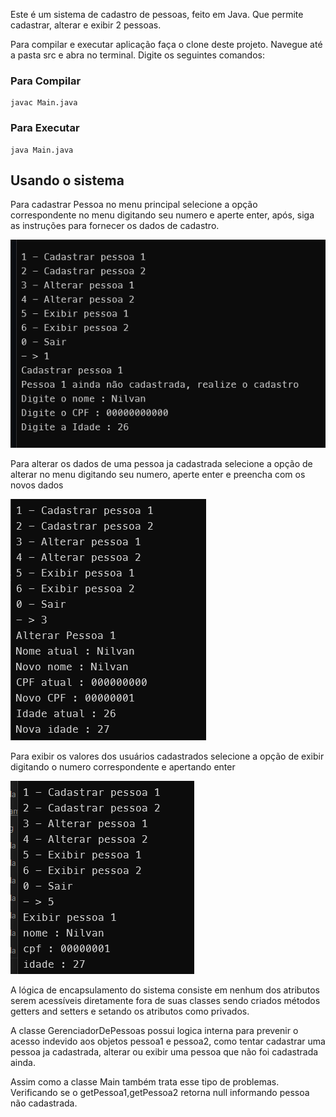 Este é um sistema de cadastro de pessoas, feito em Java. Que permite cadastrar, alterar e exibir 2 pessoas.

Para compilar e executar aplicação faça o clone deste projeto.
Navegue até a pasta src e abra no terminal.
Digite os seguintes comandos:
### Para Compilar
```
javac Main.java
```
### Para Executar
```
java Main.java
```

## Usando o sistema

Para cadastrar Pessoa no menu principal selecione a opção correspondente no menu digitando seu numero e aperte enter, após, siga as instruções para fornecer os dados de cadastro.

![alt text](image-3.png)

Para alterar os dados de uma pessoa ja cadastrada selecione a opção de alterar no menu digitando seu numero, aperte enter e preencha com os novos dados

![alt text](image-1.png)

Para exibir os valores dos usuários cadastrados selecione a opção de exibir digitando o numero correspondente e apertando enter

![alt text](image-2.png)


A lógica de encapsulamento do sistema consiste em nenhum dos atributos serem acessíveis diretamente fora de suas classes
sendo criados métodos getters and setters e setando os atributos como privados.

A classe GerenciadorDePessoas possui logica interna para prevenir o acesso indevido aos objetos pessoa1 e pessoa2, como tentar cadastrar uma pessoa ja cadastrada, alterar ou exibir uma pessoa que não foi cadastrada ainda.

Assim como a classe Main também trata esse tipo de problemas. Verificando se o getPessoa1,getPessoa2 retorna null informando pessoa não cadastrada.